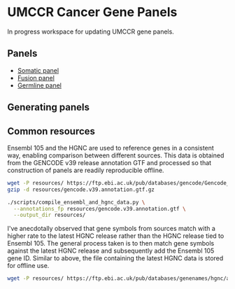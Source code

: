 # UMCCR Cancer Gene Panels

In progress workspace for updating UMCCR gene panels.

## Panels

* [Somatic panel](somatic_panel/)
* [Fusion panel](fusion_panel/)
* [Germline panel](germline_panel/)

## Generating panels

## Common resources

Ensembl 105 and the HGNC are used to reference genes in a consistent way, enabling comparison between different sources.
This data is obtained from the GENCODE v39 release annotation GTF and processed so that construction of panels are
readily reproducible offline.

```bash
wget -P resources/ https://ftp.ebi.ac.uk/pub/databases/gencode/Gencode_human/release_39/gencode.v39.annotation.gtf.gz
gzip -d resources/gencode.v39.annotation.gtf.gz

./scripts/compile_ensembl_and_hgnc_data.py \
  --annotations_fp resources/gencode.v39.annotation.gtf \
  --output_dir resources/
```

I've anecdotally observed that gene symbols from sources match with a higher rate to the latest HGNC release rather than
the HGNC release tied to Ensembl 105. The general process taken is to then match gene symbols against the latest HGNC
release and subsequently add the Ensembl 105 gene ID. Similar to above, the file containing the latest HGNC data is
stored for offline use.

```bash
wget -P resources/ https://ftp.ebi.ac.uk/pub/databases/genenames/hgnc/archive/monthly/tsv/hgnc_complete_set_2023-11-01.tsv
```

